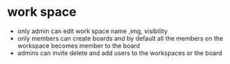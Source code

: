 # work space

- only admin can edit work space name ,img, visibility
- only members can create boards and by default all the members on the workspace becomes member to the board
- admins can invite delete and add users to the workspaces or the board
